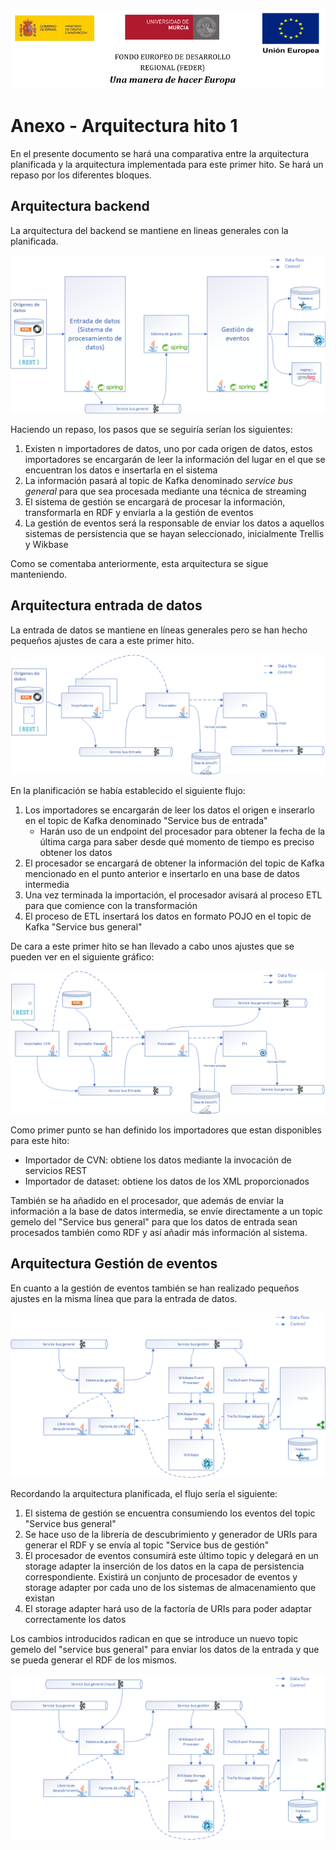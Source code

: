 ![](../images/logos_feder.png)

# Anexo - Arquitectura hito 1

En el presente documento se hará una comparativa entre la arquitectura planificada y la arquitectura implementada para este primer hito. Se hará un repaso por los diferentes bloques.

## Arquitectura backend

La arquitectura del backend se mantiene en lineas generales con la planificada.

![Arquitectura backend alto nivel](../images/backend.png)

Haciendo un repaso, los pasos que se seguiría serían los siguientes:

1. Existen n importadores de datos, uno por cada origen de datos, estos importadores se encargarán de leer la información del lugar en el que se encuentran los datos e insertarla en el sistema
2. La información pasará al topic de Kafka denominado *service bus general* para que sea procesada mediante una técnica de streaming
3. El sistema de gestión se encargará de procesar la información, transformarla en RDF y enviarla a la gestión de eventos
4. La gestión de eventos será la responsable de enviar los datos a aquellos sistemas de persistencia que se hayan seleccionado, inicialmente Trellis y Wikbase

Como se comentaba anteriormente, esta arquitectura se sigue manteniendo.

## Arquitectura entrada de datos

La entrada de datos se mantiene en líneas generales pero se han hecho pequeños ajustes de cara a este primer hito.

![Arquitectura entrada de datos planifiada](../images/input.png)

En la planificación se había establecido el siguiente flujo:

1. Los importadores se encargarán de leer los datos el origen e inserarlo en el topic de Kafka denominado "Service bus de entrada"
    * Harán uso de un endpoint del procesador para obtener la fecha de la última carga para saber desde qué momento de tiempo es preciso obtener los datos
2. El procesador se encargará de obtener la información del topic de Kafka mencionado en el punto anterior e insertarlo en una base de datos intermedia
3. Una vez terminada la importación, el procesador avisará al proceso ETL para que comience con la transformación
4. El proceso de ETL insertará los datos en formato POJO en el topic de Kafka "Service bus general"

De cara a este primer hito se han llevado a cabo unos ajustes que se pueden ver en el siguiente gráfico:

![Arquitectura entrada de datos hito 1](../images/hito1/input.png)

Como primer punto se han definido los importadores que estan disponibles para este hito:

- Importador de CVN: obtiene los datos mediante la invocación de servicios REST
- Importador de dataset: obtiene los datos de los XML proporcionados

También se ha añadido en el procesador, que además de enviar la información a la base de datos intermedia, se envíe directamente a un topic gemelo del "Service bus general" para que los datos de entrada sean procesados también como RDF y así añadir más información al sistema.

## Arquitectura Gestión de eventos

En cuanto a la gestión de eventos también se han realizado pequeños ajustes en la misma línea que para la entrada de datos.

![Arquitectura gestión de eventos](../images/event-management.png)

Recordando la arquitectura planificada, el flujo sería el siguiente:

1. El sistema de gestión se encuentra consumiendo los eventos del topic "Service bus general"
2. Se hace uso de la librería de descubrimiento y generador de URIs para generar el RDF y se envía al topic "Service bus de gestión"
3. El procesador de eventos consumirá este último topic y delegará en un storage adapter la inserción de los datos en la capa de persistencia correspondiente. Existirá un conjunto de procesador de eventos y storage adapter por cada uno de los sistemas de almacenamiento que existan
4. El storage adapter hará uso de la factoría de URIs para poder adaptar correctamente los datos

Los cambios introducidos radican en que se introduce un nuevo topic gemelo del "service bus general" para enviar los datos de la entrada y que se pueda generar el RDF de los mismos.

![Arquitectura gestión de eventos](../images/hito1/event-management.png)
